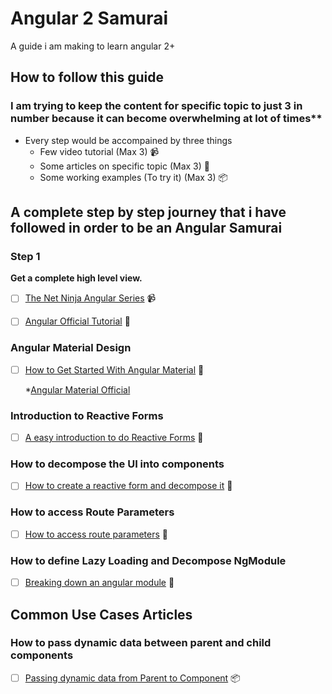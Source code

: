 # Angular 2 Samurai

A guide i am making to learn angular 2+

## How to follow this guide 

### I am trying to keep the content for specific topic to just 3 in number because it can become overwhelming at lot of times**

* Every step would be accompained by three things
  * Few video tutorial (Max 3) :video_camera:
  * Some articles on specific topic (Max 3) :notebook:
  * Some working examples (To try it) (Max 3) :package:

## A complete step by step journey that i have followed in order to be an Angular Samurai

### Step 1

**Get a complete high level view.**

- [ ] [The Net Ninja Angular Series](https://www.youtube.com/watch?v=DwTNR3EBSJQ&lxist=PL4cUxeGkcC9jqhk5RvBiEwHMKSUXPyng0) :video_camera:

- [ ] [Angular Official Tutorial](https://angular.io/tutorial) :notebook:

### Angular Material Design

- [ ] [How to Get Started With Angular Material](https://alligator.io/angular/angular-material-2/) :notebook:

  *[Angular Material Official](https://material.angular.io/)
  
### Introduction to Reactive Forms 

- [ ] [A easy introduction to do Reactive Forms](https://alligator.io/angular/reactive-forms-introduction/) :notebook:
  
### How to decompose the UI into components

- [ ] [How to create a reactive form and decompose it](https://toddmotto.com/component-architecture-reactive-forms-angular) :notebook:

### How to access Route Parameters

 - [ ] [How to access route parameters](https://toddmotto.com/angular-parent-routing-params) :notebook:
 
### How to define Lazy Loading and Decompose NgModule

- [ ] [Breaking down an angular module](https://toddmotto.com/lazy-loading-angular-code-splitting-webpack) :notebook:

## Common Use Cases Articles

### How to pass dynamic data between parent and child components  

- [ ] [Passing dynamic data from Parent to Component](https://ngdev.space/angular-2-input-property-changes-detection-3ccbf7e366d2) :package:

